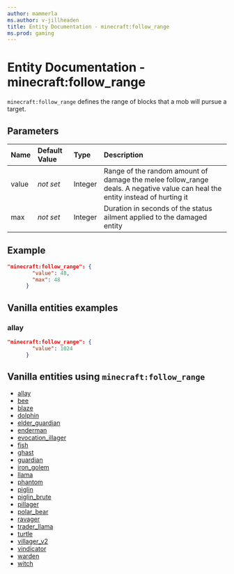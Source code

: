 ```yaml
---
author: mammerla
ms.author: v-jillheaden
title: Entity Documentation - minecraft:follow_range
ms.prod: gaming
---
```


# Entity Documentation - minecraft:follow_range

`minecraft:follow_range` defines the range of blocks that a mob will pursue a target.

## Parameters

|Name |Default Value  |Type  |Description  |
|:----------|:----------|:----------|:----------|
|value|*not set* | Integer| Range of the random amount of damage the melee follow_range deals. A negative value can heal the entity instead of hurting it |
|max| *not set*| Integer|  Duration in seconds of the status ailment applied to the damaged entity |


## Example

```json
"minecraft:follow_range": {
        "value": 48,
        "max": 48
      }
```

## Vanilla entities examples

### allay

```json
"minecraft:follow_range": {
        "value": 1024
      }
```

## Vanilla entities using `minecraft:follow_range`

- [allay](../../../../Source/VanillaBehaviorPack_Snippets/entities/allay.md)
- [bee](../../../../Source/VanillaBehaviorPack_Snippets/entities/bee.md)
- [blaze](../../../../Source/VanillaBehaviorPack_Snippets/entities/blaze.md)
- [dolphin](../../../../Source/VanillaBehaviorPack_Snippets/entities/dolphin.md)
- [elder_guardian](../../../../Source/VanillaBehaviorPack_Snippets/entities/elder_guardian.md)
- [enderman](../../../../Source/VanillaBehaviorPack_Snippets/entities/enderman.md)
- [evocation_illager](../../../../Source/VanillaBehaviorPack_Snippets/entities/evocation_illager.md)
- [fish](../../../../Source/VanillaBehaviorPack_Snippets/entities/fish.md)
- [ghast](../../../../Source/VanillaBehaviorPack_Snippets/entities/ghast.md)
- [guardian](../../../../Source/VanillaBehaviorPack_Snippets/entities/guardian.md)
- [iron_golem](../../../../Source/VanillaBehaviorPack_Snippets/entities/iron_golem.md)
- [llama](../../../../Source/VanillaBehaviorPack_Snippets/entities/llama.md)
- [phantom](../../../../Source/VanillaBehaviorPack_Snippets/entities/phantom.md)
- [piglin](../../../../Source/VanillaBehaviorPack_Snippets/entities/piglin.md)
- [piglin_brute](../../../../Source/VanillaBehaviorPack_Snippets/entities/piglin_brute.md)
- [pillager](../../../../Source/VanillaBehaviorPack_Snippets/entities/pillager.md)
- [polar_bear](../../../../Source/VanillaBehaviorPack_Snippets/entities/polar_bear.md)
- [ravager](../../../../Source/VanillaBehaviorPack_Snippets/entities/ravager.md)
- [trader_llama](../../../../Source/VanillaBehaviorPack_Snippets/entities/trader_llama.md)
- [turtle](../../../../Source/VanillaBehaviorPack_Snippets/entities/turtle.md)
- [villager_v2](../../../../Source/VanillaBehaviorPack_Snippets/entities/villager_v2.md)
- [vindicator](../../../../Source/VanillaBehaviorPack_Snippets/entities/vindicator.md)
- [warden](../../../../Source/VanillaBehaviorPack_Snippets/entities/warden.md)
- [witch](../../../../Source/VanillaBehaviorPack_Snippets/entities/witch.md)

